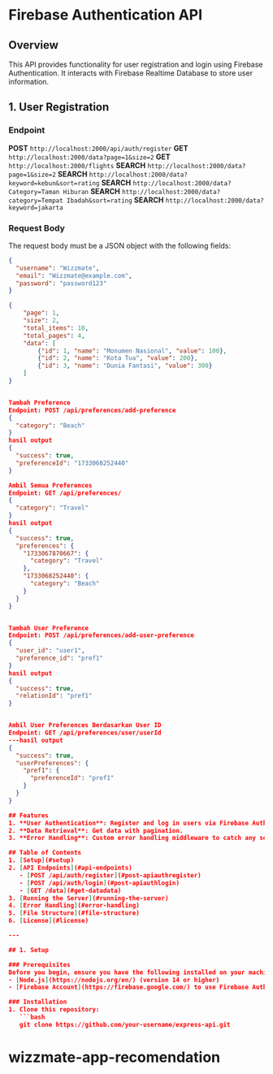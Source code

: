 # Firebase Authentication API

## Overview

This API provides functionality for user registration and login using Firebase Authentication. It interacts with Firebase Realtime Database to store user information.

## 1. User Registration

### Endpoint

**POST** `http://localhost:2000/api/auth/register`
**GET** `http://localhost:2000/data?page=1&size=2`
**GET** `http://localhost:2000/flights`
**SEARCH** `http://localhost:2000/data?page=1&size=2`
**SEARCH** `http://localhost:2000/data?keyword=kebun&sort=rating`
**SEARCH** `http://localhost:2000/data?Category=Taman Hiburan`
**SEARCH** `http://localhost:2000/data?category=Tempat Ibadah&sort=rating`
**SEARCH** `http://localhost:2000/data?keyword=jakarta`

### Request Body

The request body must be a JSON object with the following fields:

````json
{
  "username": "Wizzmate",
  "email": "Wizzmate@example.com",
  "password": "password123"
}

{
    "page": 1,
    "size": 2,
    "total_items": 10,
    "total_pages": 4,
    "data": [
        {"id": 1, "name": "Monumen Nasional", "value": 100},
        {"id": 2, "name": "Kota Tua", "value": 200},
        {"id": 3, "name": "Dunia Fantasi", "value": 300}
    ]
}


Tambah Preference
Endpoint: POST /api/preferences/add-preference
{
  "category": "Beach"
}
hasil output
{
  "success": true,
  "preferenceId": "1733068252440"
}

Ambil Semua Preferences
Endpoint: GET /api/preferences/
{
  "category": "Travel"
}
hasil output
{
  "success": true,
  "preferences": {
    "1733067870667": {
      "category": "Travel"
    },
    "1733068252440": {
      "category": "Beach"
    }
  }
}


Tambah User Preference
Endpoint: POST /api/preferences/add-user-preference
{
  "user_id": "user1",
  "preference_id": "pref1"
}
hasil output
{
  "success": true,
  "relationId": "pref1"
}


Ambil User Preferences Berdasarkan User ID
Endpoint: GET /api/preferences/user/userId
---hasil output
{
  "success": true,
  "userPreferences": {
    "pref1": {
      "preferenceId": "pref1"
    }
  }
}

## Features
1. **User Authentication**: Register and log in users via Firebase Authentication.
2. **Data Retrieval**: Get data with pagination.
3. **Error Handling**: Custom error handling middleware to catch any server-side errors.

## Table of Contents
1. [Setup](#setup)
2. [API Endpoints](#api-endpoints)
   - [POST /api/auth/register](#post-apiauthregister)
   - [POST /api/auth/login](#post-apiauthlogin)
   - [GET /data](#get-datadata)
3. [Running the Server](#running-the-server)
4. [Error Handling](#error-handling)
5. [File Structure](#file-structure)
6. [License](#license)

---

## 1. Setup

### Prerequisites
Before you begin, ensure you have the following installed on your machine:
- [Node.js](https://nodejs.org/en/) (version 14 or higher)
- [Firebase Account](https://firebase.google.com/) to use Firebase Authentication.

### Installation
1. Clone this repository:
   ```bash
   git clone https://github.com/your-username/express-api.git
````
# wizzmate-app-recomendation
